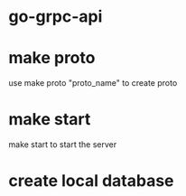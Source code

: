 # go-grpc-api

# make proto
use make proto "proto_name" to create proto

# make start
make start to start the server

# create local database